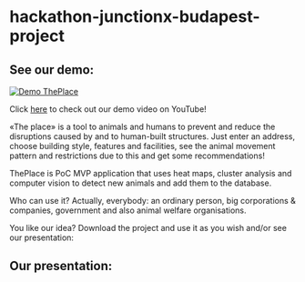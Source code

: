 # hackathon-junctionx-budapest-project

## See our demo:
[![Demo ThePlace](https://media.giphy.com/media/JoPcxmh13GnkQUVvXZ/giphy.gif)](https://youtu.be/MfM8Iy2E0R8)

Click [here](https://youtu.be/MfM8Iy2E0R8) to check out our demo video on YouTube!

«The place» is a tool to animals and humans to prevent and reduce the disruptions caused by and to human-built structures. Just  enter an address, choose building style, features and facilities, see the animal movement pattern and restrictions due to this and get some recommendations! 

ThePlace is PoC MVP application that uses heat maps, cluster analysis and computer vision to detect new animals and add them to the database. 

Who can use it? Actually, everybody: an ordinary person, big corporations & companies, government and also animal welfare organisations.

You like our idea? Download the project and use it as you wish and/or see our presentation:

## Our presentation:

